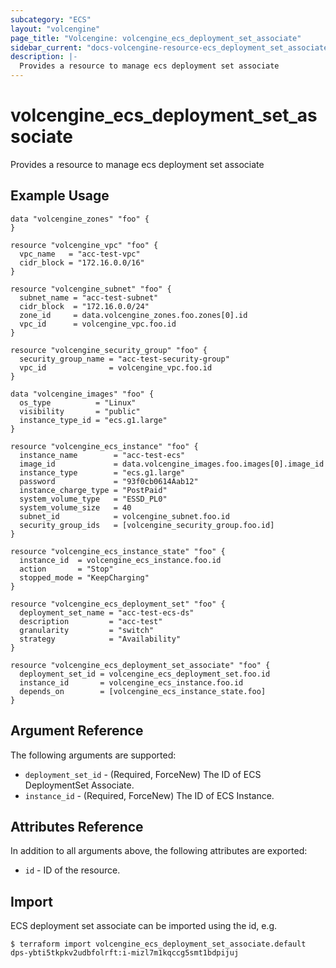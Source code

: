 ```yaml
---
subcategory: "ECS"
layout: "volcengine"
page_title: "Volcengine: volcengine_ecs_deployment_set_associate"
sidebar_current: "docs-volcengine-resource-ecs_deployment_set_associate"
description: |-
  Provides a resource to manage ecs deployment set associate
---
```

# volcengine_ecs_deployment_set_associate
Provides a resource to manage ecs deployment set associate
## Example Usage
```hcl
data "volcengine_zones" "foo" {
}

resource "volcengine_vpc" "foo" {
  vpc_name   = "acc-test-vpc"
  cidr_block = "172.16.0.0/16"
}

resource "volcengine_subnet" "foo" {
  subnet_name = "acc-test-subnet"
  cidr_block  = "172.16.0.0/24"
  zone_id     = data.volcengine_zones.foo.zones[0].id
  vpc_id      = volcengine_vpc.foo.id
}

resource "volcengine_security_group" "foo" {
  security_group_name = "acc-test-security-group"
  vpc_id              = volcengine_vpc.foo.id
}

data "volcengine_images" "foo" {
  os_type          = "Linux"
  visibility       = "public"
  instance_type_id = "ecs.g1.large"
}

resource "volcengine_ecs_instance" "foo" {
  instance_name        = "acc-test-ecs"
  image_id             = data.volcengine_images.foo.images[0].image_id
  instance_type        = "ecs.g1.large"
  password             = "93f0cb0614Aab12"
  instance_charge_type = "PostPaid"
  system_volume_type   = "ESSD_PL0"
  system_volume_size   = 40
  subnet_id            = volcengine_subnet.foo.id
  security_group_ids   = [volcengine_security_group.foo.id]
}

resource "volcengine_ecs_instance_state" "foo" {
  instance_id  = volcengine_ecs_instance.foo.id
  action       = "Stop"
  stopped_mode = "KeepCharging"
}

resource "volcengine_ecs_deployment_set" "foo" {
  deployment_set_name = "acc-test-ecs-ds"
  description         = "acc-test"
  granularity         = "switch"
  strategy            = "Availability"
}

resource "volcengine_ecs_deployment_set_associate" "foo" {
  deployment_set_id = volcengine_ecs_deployment_set.foo.id
  instance_id       = volcengine_ecs_instance.foo.id
  depends_on        = [volcengine_ecs_instance_state.foo]
}
```
## Argument Reference
The following arguments are supported:
* `deployment_set_id` - (Required, ForceNew) The ID of ECS DeploymentSet Associate.
* `instance_id` - (Required, ForceNew) The ID of ECS Instance.

## Attributes Reference
In addition to all arguments above, the following attributes are exported:
* `id` - ID of the resource.



## Import
ECS deployment set associate can be imported using the id, e.g.
```
$ terraform import volcengine_ecs_deployment_set_associate.default dps-ybti5tkpkv2udbfolrft:i-mizl7m1kqccg5smt1bdpijuj
```

